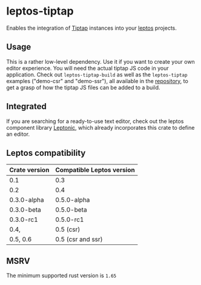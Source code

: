 # leptos-tiptap

Enables the integration of [Tiptap](https://tiptap.dev/) instances into your [leptos](https://leptos.dev/) projects.

## Usage

This is a rather low-level dependency. Use it if you want to create your own editor experience.
You will need the actual tiptap JS code in your application.
Check out `leptos-tiptap-build` as well as the `leptos-tiptap` examples ("demo-csr" and "demo-ssr"), all available in the [repository](https://github.com/lpotthast/leptos-tiptap),
to get a grasp of how the tiptap JS files can be added to a build.

## Integrated

If you are searching for a ready-to-use text editor, check out the leptos component
library [Leptonic](https://leptonic.dev/), which already incorporates this crate to define an editor.

## Leptos compatibility

| Crate version | Compatible Leptos version |
|---------------|---------------------------|
| 0.1           | 0.3                       |
| 0.2           | 0.4                       |
| 0.3.0-alpha   | 0.5.0-alpha               |
| 0.3.0-beta    | 0.5.0-beta                |
| 0.3.0-rc1     | 0.5.0-rc1                 |
| 0.4,          | 0.5 (csr)                 |
| 0.5, 0.6      | 0.5 (csr and ssr)         |

## MSRV

The minimum supported rust version is `1.65`
